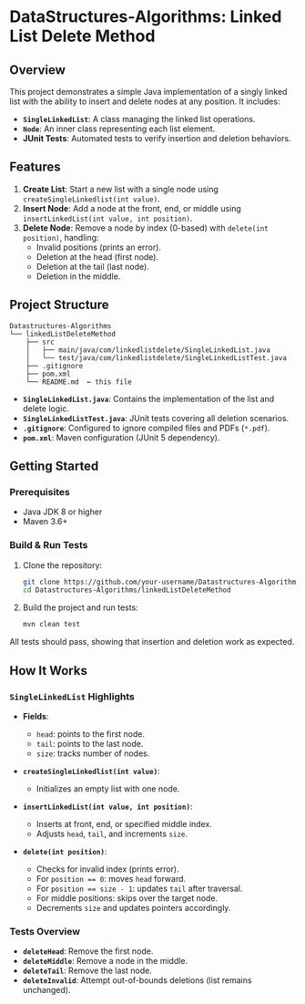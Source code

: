 # DataStructures-Algorithms: Linked List Delete Method

## Overview

This project demonstrates a simple Java implementation of a singly linked list with the ability to insert and delete nodes at any position. It includes:

- **`SingleLinkedList`**: A class managing the linked list operations.
- **`Node`**: An inner class representing each list element.
- **JUnit Tests**: Automated tests to verify insertion and deletion behaviors.

## Features

1. **Create List**: Start a new list with a single node using `createSingleLinkedlist(int value)`.
2. **Insert Node**: Add a node at the front, end, or middle using `insertLinkedList(int value, int position)`.
3. **Delete Node**: Remove a node by index (0-based) with `delete(int position)`, handling:
   - Invalid positions (prints an error).
   - Deletion at the head (first node).
   - Deletion at the tail (last node).
   - Deletion in the middle.

## Project Structure

```
Datastructures-Algorithms
└── linkedListDeleteMethod
    ├── src
    │   ├── main/java/com/linkedlistdelete/SingleLinkedList.java
    │   └── test/java/com/linkedlistdelete/SingleLinkedListTest.java
    ├── .gitignore
    ├── pom.xml
    └── README.md  ← this file
```

- **`SingleLinkedList.java`**: Contains the implementation of the list and delete logic.
- **`SingleLinkedListTest.java`**: JUnit tests covering all deletion scenarios.
- **`.gitignore`**: Configured to ignore compiled files and PDFs (`*.pdf`).
- **`pom.xml`**: Maven configuration (JUnit 5 dependency).

## Getting Started

### Prerequisites

- Java JDK 8 or higher
- Maven 3.6+

### Build & Run Tests

1. Clone the repository:
   ```bash
   git clone https://github.com/your-username/Datastructures-Algorithms.git
   cd Datastructures-Algorithms/linkedListDeleteMethod
   ```
2. Build the project and run tests:
   ```bash
   mvn clean test
   ```
All tests should pass, showing that insertion and deletion work as expected.

## How It Works

### `SingleLinkedList` Highlights

- **Fields**:
  - `head`: points to the first node.
  - `tail`: points to the last node.
  - `size`: tracks number of nodes.

- **`createSingleLinkedlist(int value)`**:
  - Initializes an empty list with one node.

- **`insertLinkedList(int value, int position)`**:
  - Inserts at front, end, or specified middle index.
  - Adjusts `head`, `tail`, and increments `size`.

- **`delete(int position)`**:
  - Checks for invalid index (prints error).
  - For `position == 0`: moves `head` forward.
  - For `position == size - 1`: updates `tail` after traversal.
  - For middle positions: skips over the target node.
  - Decrements `size` and updates pointers accordingly.

### Tests Overview

- **`deleteHead`**: Remove the first node.
- **`deleteMiddle`**: Remove a node in the middle.
- **`deleteTail`**: Remove the last node.
- **`deleteInvalid`**: Attempt out-of-bounds deletions (list remains unchanged).